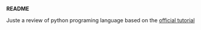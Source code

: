 **README**

Juste a review of python programing language based on the [official tutorial](https://docs.python.org/fr/3/tutorial/index.html "Python Tutorial")